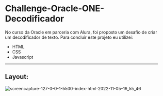 # Challenge-Oracle-ONE-Decodificador

No curso da Oracle em parceria com Alura, foi proposto um desafio de criar um decodificador de texto. Para concluir este projeto eu utilizei:

* HTML
* CSS
* Javascript

************

## Layout:

![screencapture-127-0-0-1-5500-index-html-2022-11-05-19_55_46](https://user-images.githubusercontent.com/103619448/200145841-52c802b8-cefa-48a9-a911-8b78dcec6135.png)
